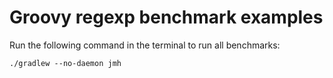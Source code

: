 # Groovy regexp benchmark examples

Run the following command in the terminal to run all benchmarks:

```
./gradlew --no-daemon jmh
```
